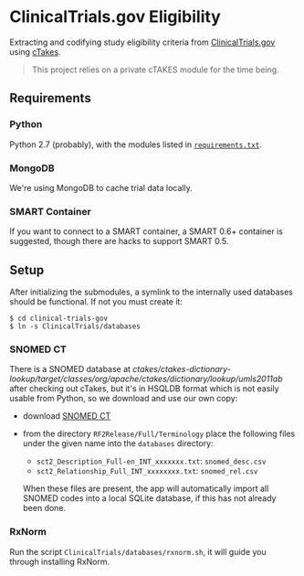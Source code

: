 ClinicalTrials.gov Eligibility
==============================

Extracting and codifying study eligibility criteria from [ClinicalTrials.gov][ct] using [cTakes][].

> This project relies on a private cTAKES module for the time being.


Requirements
------------

### Python

Python 2.7 (probably), with the modules listed in [`requirements.txt`](requirements.txt).

### MongoDB

We're using MongoDB to cache trial data locally.

### SMART Container

If you want to connect to a SMART container, a SMART 0.6+ container is suggested, though there are hacks to support SMART 0.5.


Setup
-----

After initializing the submodules, a symlink to the internally used databases should be functional. If not you must create it:

    $ cd clinical-trials-gov
    $ ln -s ClinicalTrials/databases


### SNOMED CT ###

There is a SNOMED database at _ctakes/ctakes-dictionary-lookup/target/classes/org/apache/ctakes/dictionary/lookup/umls2011ab_ after checking out cTakes, but it's in HSQLDB format which is not easily usable from Python, so we download and use our own copy:

- download [SNOMED CT][snomed]
- from the directory `RF2Release/Full/Terminology` place the following files under the given name into the `databases` directory:
    
    - `sct2_Description_Full-en_INT_xxxxxxx.txt`: `snomed_desc.csv`
    - `sct2_Relationship_Full_INT_xxxxxxxx.txt`: `snomed_rel.csv`
    
    When these files are present, the app will automatically import all SNOMED codes into a local SQLite database, if this has not already been done.


### RxNorm ###

Run the script `ClinicalTrials/databases/rxnorm.sh`, it will guide you through installing RxNorm.


[ct]: http://www.clinicaltrials.gov
[ctakes]: http://ctakes.apache.org
[metamap]: http://metamap.nlm.nih.gov
[homebrew]: http://mxcl.github.com/homebrew/
[snomed]: http://www.nlm.nih.gov/research/umls/licensedcontent/snomedctfiles.html
